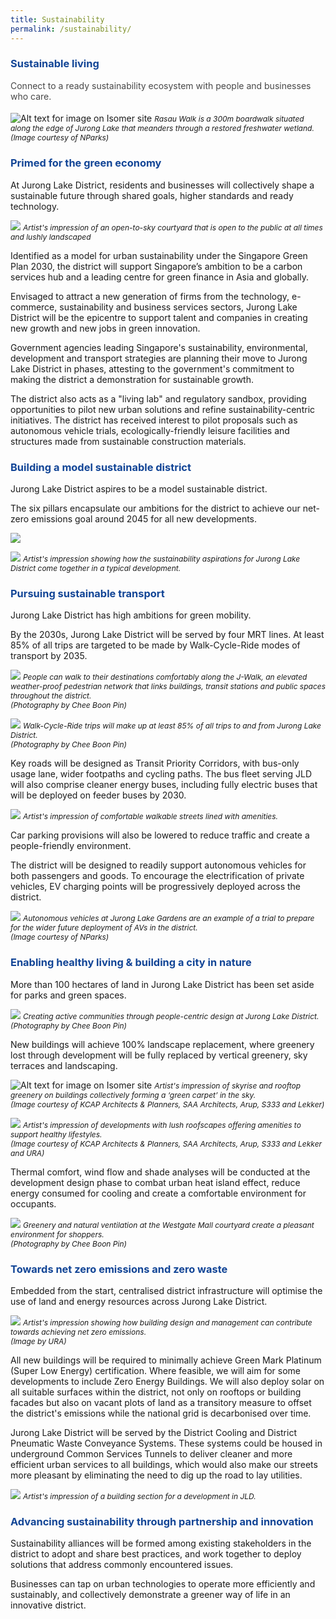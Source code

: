 ```yaml
---
title: Sustainability
permalink: /sustainability/
---
```

<h3 style="color:#124596; font-weight:bold;">Sustainable living</h3>

<h4 style="color:#484848; font-weight:normal;margin-top: 0;">Connect to a ready sustainability ecosystem with people and businesses who care.</h4>

![Alt text for image on Isomer site](/images/jld_rasauwalk.jpg)
<span style="font-size:12px; font-style:italic;">Rasau Walk is a 300m boardwalk situated along the edge of Jurong Lake that meanders through a restored freshwater wetland. <br> (Image courtesy of NParks)</span>

<h3 style="color:#124596; font-weight:bold;">Primed for the green economy </h3>

At Jurong Lake District, residents and businesses will collectively shape a sustainable future through shared goals, higher standards and ready technology.

![](/images/15_courtyard_render_3.jpg)
<span style="font-size:12px; font-style:italic;">Artist's impression of an open-to-sky courtyard that is open to the public at all times and lushly landscaped </span>

Identified as a model for urban sustainability under the Singapore Green Plan 2030, the district will support Singapore’s ambition to be a carbon services hub and a leading centre for green finance in Asia and globally.

Envisaged to attract a new generation of firms from the technology, e-commerce, sustainability and business services sectors, Jurong Lake District will be the epicentre to support talent and companies in creating new growth and new jobs in green innovation.

Government agencies leading Singapore's sustainability, environmental, development and transport strategies are planning their move to Jurong Lake District in phases, attesting to the government's commitment to making the district a demonstration for sustainable growth. 

The district also acts as a "living lab" and regulatory sandbox, providing opportunities to pilot new urban solutions and refine sustainability-centric initiatives. The district has received interest to pilot proposals such as autonomous vehicle trials, ecologically-friendly leisure facilities and structures made from sustainable construction materials.  

<h3 style="color:#124596; font-weight:bold;">Building a model sustainable district </h3>

Jurong Lake District aspires to be a model sustainable district. 

The six pillars encapsulate our ambitions for the district to achieve our net-zero emissions goal around 2045 for all new developments. 

![](/images/July%202022%20Update/6%20sust%20(2).jpg)

![](/images/July%202022%20Update/Image%20C%20-%20Sustainable%20District%20Model%20Infographic.jpg)
<span style="font-size:12px; font-style:italic;">Artist's impression showing how the sustainability aspirations for Jurong Lake District come together in a typical development. </span>

<h3 style="color:#124596; font-weight:bold;">Pursuing sustainable transport </h3>

Jurong Lake District has high ambitions for green mobility.

By the 2030s, Jurong Lake District will be served by four MRT lines. At least 85% of all trips are targeted to be made by Walk-Cycle-Ride modes of transport by 2035. 

![](/images/July%202022%20Update/barney.jpg)
<span style="font-size:12px; font-style:italic;">People can walk to their destinations comfortably along the J-Walk, an elevated weather-proof pedestrian network that links buildings, transit stations and public spaces throughout the district. <br>(Photography by Chee Boon Pin)
</span>

![](/images/July%202022%20Update/MRT%20station.jpg)
<span style="font-size:12px; font-style:italic;">Walk-Cycle-Ride trips will make up at least 85% of all trips to and from Jurong Lake District. <br>(Photography by Chee Boon Pin)
</span>

Key roads will be designed as Transit Priority Corridors, with bus-only usage lane, wider footpaths and cycling paths. The bus fleet serving JLD will also comprise cleaner energy buses, including fully electric buses that will be deployed on feeder buses by 2030.

![](/images/July%202022%20Update/Street%20View.png)
<span style="font-size:12px; font-style:italic;">Artist's impression of comfortable walkable streets lined with amenities. </span>

Car parking provisions will also be lowered to reduce traffic and create a people-friendly environment. 

The district will be designed to readily support autonomous vehicles for both passengers and goods. To encourage the electrification of private vehicles, EV charging points will be progressively deployed across the district.

![](/images/July%202022%20Update/AV.jpg)
<span style="font-size:12px; font-style:italic;">Autonomous vehicles at Jurong Lake Gardens are an example of a trial to prepare for the wider future deployment of AVs in the district. <br>(Image courtesy of NParks)
</span>

<h3 style="color:#124596; font-weight:bold;">Enabling healthy living &amp; building a city in nature</h3>

More than 100 hectares of land in Jurong Lake District has been set aside for parks and green spaces. 

![](/images/July%202022%20Update/Yoga.jpg)
<span style="font-size:12px; font-style:italic;">Creating active communities through people-centric design at Jurong Lake District. <br>(Photography by Chee Boon Pin)
</span>

New buildings will achieve 100% landscape replacement, where greenery lost through development will be fully replaced by vertical greenery, sky terraces and landscaping. 

![Alt text for image on Isomer site](/images/jld_rooftopterraceB.png)
<span style="font-size:12px; font-style:italic;"> Artist's impression of skyrise and rooftop greenery on buildings collectively forming a ‘green carpet’ in the sky. <br>(Image courtesy of KCAP Architects &amp; Planners, SAA Architects, Arup, S333 and Lekker)
</span>

![](/images/July%202022%20Update/Roof%20Terrace.png)
<span style="font-size:12px; font-style:italic;">Artist's impression of developments with lush roofscapes offering amenities to support healthy lifestyles. <br>(Image courtesy of KCAP Architects &amp; Planners, SAA Architects, Arup, S333 and Lekker and URA)
</span>

Thermal comfort, wind flow and shade analyses will be conducted at the development design phase to combat urban heat island effect, reduce energy consumed for cooling and create a comfortable environment for occupants. 

![](/images/July%202022%20Update/Westgate.jpg)
<span style="font-size:12px; font-style:italic;">Greenery and natural ventilation at the Westgate Mall courtyard create a pleasant environment for shoppers. <br>(Photography by Chee Boon Pin)
</span>

<h3 style="color:#124596; font-weight:bold;">Towards net zero emissions and zero waste</h3>

Embedded from the start, centralised district infrastructure will optimise the use of land and energy resources across Jurong Lake District.

![](/images/July%202022%20Update/Image%20C'%20-%20Net%20Zero%20Emissions%20Graphic.jpg)
<span style="font-size:12px; font-style:italic;">Artist's impression showing how building design and management can contribute towards achieving net zero emissions. <br>(Image by URA)
</span>

All new buildings will be required to minimally achieve Green Mark Platinum (Super Low Energy) certification. Where feasible, we will aim for some developments to include Zero Energy Buildings. We will also deploy solar on all suitable surfaces within the district, not only on rooftops or building facades but also on vacant plots of land as a transitory measure to offset the district's emissions while the national grid is decarbonised over time.

Jurong Lake District will be served by the District Cooling and District Pneumatic Waste Conveyance Systems. These systems could be housed in underground Common Services Tunnels to deliver cleaner and more efficient urban services to all buildings, which would also make our streets more pleasant by eliminating the need to dig up the road to lay utilities. 

![](/images/202306%20JLD%20Website%20Update/36_centralised%20district%20infra_section%20render.jpg)
<span style="font-size:12px; font-style:italic;">Artist's impression of a building section for a development in JLD. </span>

<h3 style="color:#124596; font-weight:bold;">Advancing sustainability through partnership and innovation</h3>

Sustainability alliances will be formed among existing stakeholders in the district to adopt and share best practices, and work together to deploy solutions that address commonly encountered issues. 

Businesses can tap on urban technologies to operate more efficiently and sustainably, and collectively demonstrate a greener way of life in an innovative district.